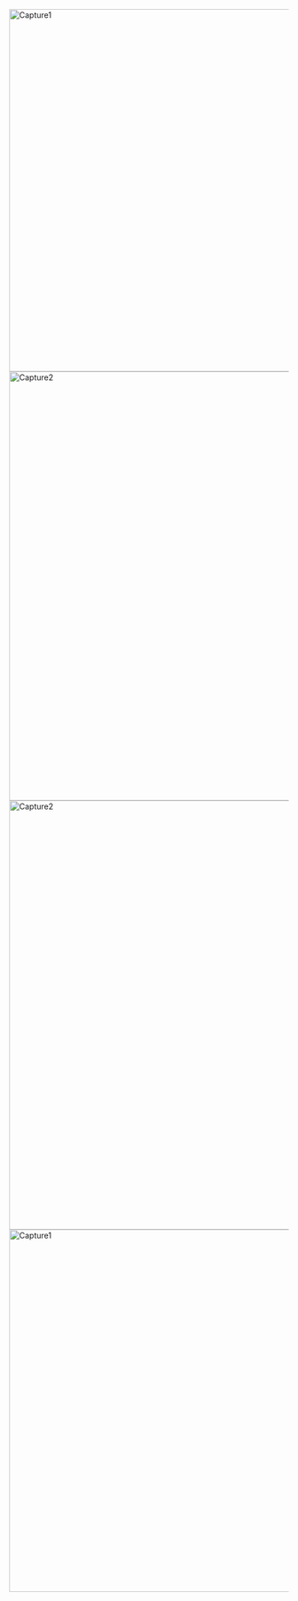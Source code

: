 <img width="653" alt="Capture1" src="https://user-images.githubusercontent.com/76530937/174878571-8fd77c1b-de9c-479b-8fa1-11f635d41d18.PNG">
<img width="773" alt="Capture2" src="https://user-images.githubusercontent.com/76530937/174878577-eec4d976-9b0b-4ac4-ae10-583e90addc50.PNG">
<img width="773" alt="Capture2" src="https://user-images.githubusercontent.com/76530937/174878585-ef0ccf5c-a693-482a-86da-71e485376713.PNG">
<img width="653" alt="Capture1" src="https://user-images.githubusercontent.com/76530937/174878588-4913e691-4d10-4d9b-b400-a0c780c8dc1c.PNG">
